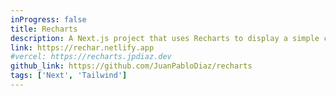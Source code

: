 ```yaml
---
inProgress: false
title: Recharts
description: A Next.js project that uses Recharts to display a simple chart with random data.
link: https://rechar.netlify.app
#vercel: https://recharts.jpdiaz.dev
github_link: https://github.com/JuanPabloDiaz/recharts
tags: ['Next', 'Tailwind']
---
```


